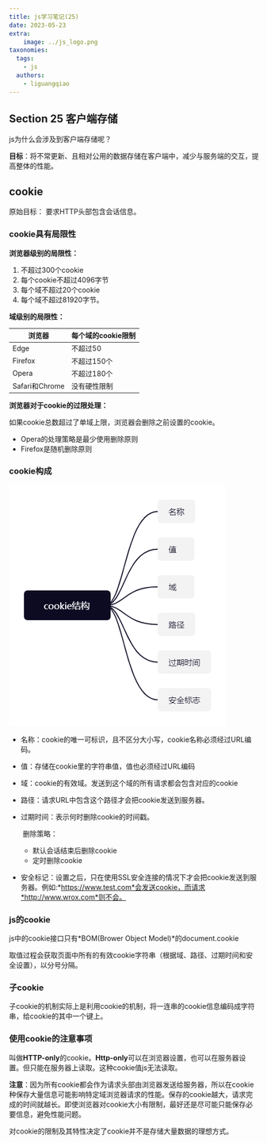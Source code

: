 ```yaml
---
title: js学习笔记(25)
date: 2023-05-23
extra:
    image: ../js_logo.png
taxonomies:
  tags:
    - js
  authors:
    - liguangqiao  
---
```

## Section 25 客户端存储

js为什么会涉及到客户端存储呢？

**目标**：将不常更新、且相对公用的数据存储在客户端中，减少与服务端的交互，提高整体的性能。

## cookie

原始目标：
要求HTTP头部包含会话信息。

### cookie具有局限性

**浏览器级别的局限性：**

1. 不超过300个cookie
2. 每个cookie不超过4096字节
3. 每个域不超过20个cookie
4. 每个域不超过81920字节。

**域级别的局限性：**

| 浏览器         | 每个域的cookie限制 |
| -------------- | ------------------ |
| Edge           | 不超过50           |
| Firefox        | 不超过150个        |
| Opera          | 不超过180个        |
| Safari和Chrome | 没有硬性限制       |

**浏览器对于cookie的过限处理：**

如果cookie总数超过了单域上限，浏览器会删除之前设置的cookie。

- Opera的处理策略是最少使用删除原则
- Firefox是随机删除原则

### cookie构成

![cookie_arc](cookie_arc.png)

- 名称：cookie的唯一可标识，且不区分大小写，cookie名称必须经过URL编码。

- 值：存储在cookie里的字符串值，值也必须经过URL编码

- 域：cookie的有效域。发送到这个域的所有请求都会包含对应的cookie

- 路径：请求URL中包含这个路径才会把cookie发送到服务器。

- 过期时间：表示何时删除cookie的时间戳。

  ​	删除策略：

  - 默认会话结束后删除cookie
  - 定时删除cookie
  
- 安全标记：设置之后，只在使用SSL安全连接的情况下才会把cookie发送到服务器。例如:*https://www.test.com*会发送cookie，而请求*http://www.wrox.com*则不会。

### js的cookie

js中的cookie接口只有*BOM(Brower Object Model)*的document.cookie

取值过程会获取页面中所有的有效cookie字符串（根据域、路径、过期时间和安全设置），以分号分隔。

### 子cookie

子cookie的机制实际上是利用cookie的机制，将一连串的cookie信息编码成字符串，给cookie的其中一个键上。

### 使用cookie的注意事项

叫做**HTTP-only**的cookie。**Http-only**可以在浏览器设置，也可以在服务器设置。但只能在服务器上读取。这种cookie值js无法读取。

**注意**：因为所有cookie都会作为请求头部由浏览器发送给服务器，所以在cookie种保存大量信息可能影响特定域浏览器请求的性能。保存的cookie越大，请求完成的时间就越长。即使浏览器对cookie大小有限制，最好还是尽可能只能保存必要信息，避免性能问题。

对cookie的限制及其特性决定了cookie并不是存储大量数据的理想方式。
